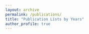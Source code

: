 ```yaml
---
layout: archive
permalink: /publications/
title: "Publication Lists by Years"
author_profile: true
---
```

